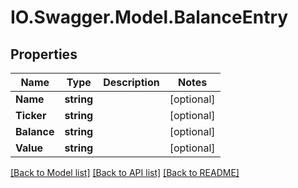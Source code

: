 # IO.Swagger.Model.BalanceEntry
## Properties

Name | Type | Description | Notes
------------ | ------------- | ------------- | -------------
**Name** | **string** |  | [optional] 
**Ticker** | **string** |  | [optional] 
**Balance** | **string** |  | [optional] 
**Value** | **string** |  | [optional] 

[[Back to Model list]](../README.md#documentation-for-models) [[Back to API list]](../README.md#documentation-for-api-endpoints) [[Back to README]](../README.md)

